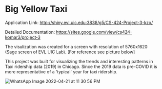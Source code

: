 # Big Yellow Taxi
Application Link: http://shiny.evl.uic.edu:3838/g5/CS-424-Project-3-kzo/

Detailed Documentation: https://sites.google.com/view/cs424-komar3/project-3

The visulization was created for a screen with resolution of 5760x1620 (Sage screen of EVL UIC Lab). [For reference see picture below]

This project was built for visualizing the trends and interesting patterns in Taxi ridership data (2019) in Chicago. Since the 2019 data is pre-COVID it is more representative of a 'typical' year for taxi ridership.

![WhatsApp Image 2022-04-21 at 11 30 56 PM](https://user-images.githubusercontent.com/90569118/164603472-22adce04-3812-4130-b927-c0cf9270b6d2.jpeg)
